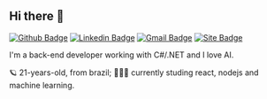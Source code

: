 ## Hi there 👋

<!--
**luizous/luizous** is a ✨ _special_ ✨ repository because its `README.md` (this file) appears on your GitHub profile.

Here are some ideas to get you started:

- 🔭 I’m currently working on ...
- 🌱 I’m currently learning ...
- 👯 I’m looking to collaborate on ...
- 🤔 I’m looking for help with ...
- 💬 Ask me about ...
- 📫 How to reach me: ...
- 😄 Pronouns: ...
- ⚡ Fun fact: ...

[![Twitter Badge](https://img.shields.io/badge/-Twitter-1ca0f1?style=flat-square&labelColor=1ca0f1&logo=twitter&logoColor=white&link=https://twitter.com/lgdbittencourt)](https://twitter.com/luizarvm)
[![Site Badge](https://img.shields.io/badge/%20-site%20pessoal-blueviolet)](https://site/)
-->

[![Github Badge](https://img.shields.io/badge/-github-000?style=flat-square&logo=Github&logoColor=white&link=https://github.com/luizous)](https://github.com/luizous)
[![Linkedin Badge](https://img.shields.io/badge/-linkedin-blue?style=flat-square&logo=Linkedin&logoColor=white&link=https://www.linkedin.com/in/luizous/?locale=en_US)](https://www.linkedin.com/in/luizous/?locale=en_US)
[![Gmail Badge](https://img.shields.io/badge/-gmail-c14438?style=flat-square&logo=Gmail&logoColor=white&link=mailto:luizaruivoms@gmail.com)](mailto:luizaruivoms@gmail.com)
[![Site Badge](https://img.shields.io/badge/%20-lattes-lightgrey)](http://lattes.cnpq.br/1667735616723826)

I'm a back-end developer working with C#/.NET and I love AI.

🪐 21-years-old, from brazil;
👩🏻‍💻 currently studing react, nodejs and machine learning.
